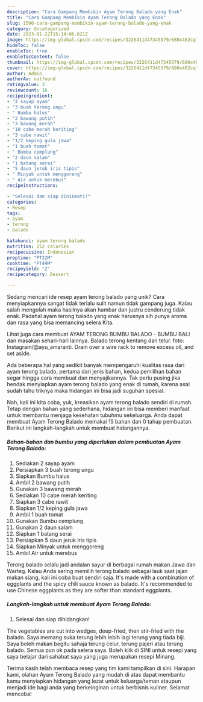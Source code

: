 ```yaml
---
description: "Cara Gampang Membikin Ayam Terong Balado yang Enak"
title: "Cara Gampang Membikin Ayam Terong Balado yang Enak"
slug: 1596-cara-gampang-membikin-ayam-terong-balado-yang-enak
category: Uncategorized
date: 2023-01-22T15:14:06.621Z
image: https://img-global.cpcdn.com/recipes/3226411d47345579/680x482cq70/ayam-terong-balado-foto-resep-utama.jpg
hideToc: false
enableToc: true
enableTocContent: false
thumbnail: https://img-global.cpcdn.com/recipes/3226411d47345579/680x482cq70/ayam-terong-balado-foto-resep-utama.jpg
cover: https://img-global.cpcdn.com/recipes/3226411d47345579/680x482cq70/ayam-terong-balado-foto-resep-utama.jpg
author: Admin
authorAv: notfound
ratingvalue: 3
reviewcount: 16
recipeingredient:
- "2 sayap ayam"
- "3 buah terong ungu"
- " Bumbu halus"
- "2 bawang putih"
- "3 bawang merah"
- "10 cabe merah keriting"
- "3 cabe rawit"
- "1/2 keping gula jawa"
- "1 buah tomat"
- " Bumbu cemplung"
- "2 daun salam"
- "1 batang serai"
- "5 daun jeruk iris tipis"
- " Minyak untuk menggoreng"
- " Air untuk merebus"
recipeinstructions:

- "Selesai dan siap dinikmati!"
categories:
- Resep
tags:
- ayam
- terong
- balado

katakunci: ayam terong balado 
nutrition: 252 calories
recipecuisine: Indonesian
preptime: "PT22M"
cooktime: "PT49M"
recipeyield: "2"
recipecategory: Dessert

---
```





Sedang mencari ide resep ayam terong balado yang unik? Cara menyiapkannya sangat tidak terlalu sulit namun tidak gampang juga. Kalau salah mengolah maka hasilnya akan hambar dan justru cenderung tidak enak. Padahal ayam terong balado yang enak harusnya sih punya aroma dan rasa yang bisa memancing selera Kita.





Lihat juga cara membuat AYAM TERONG BUMBU BALADO - BUMBU BALI dan masakan sehari-hari lainnya. Balado terong kentang dan telur. foto: Instagram/@ayu_amaranti. Drain over a wire rack to remove excess oil, and set aside.

Ada beberapa hal yang sedikit banyak mempengaruhi kualitas rasa dari ayam terong balado, pertama dari jenis bahan, kedua pemilihan bahan segar hingga cara membuat dan menyajikannya. Tak perlu pusing jika hendak menyiapkan ayam terong balado yang enak di rumah, karena asal sudah tahu triknya maka hidangan ini bisa jadi suguhan spesial.






Nah, kali ini kita coba, yuk, kreasikan ayam terong balado sendiri di rumah. Tetap dengan bahan yang sederhana, hidangan ini bisa memberi manfaat untuk membantu menjaga kesehatan tubuhmu sekeluarga. Anda dapat membuat Ayam Terong Balado memakai 15 bahan dan 0 tahap pembuatan. Berikut ini langkah-langkah untuk membuat hidangannya.

<!--inarticleads1-->

##### Bahan-bahan dan bumbu yang diperlukan dalam pembuatan Ayam Terong Balado:

1. Sediakan 2 sayap ayam
1. Persiapkan 3 buah terong ungu
1. Siapkan  Bumbu halus
1. Ambil 2 bawang putih
1. Gunakan 3 bawang merah
1. Sediakan 10 cabe merah keriting
1. Siapkan 3 cabe rawit
1. Siapkan 1/2 keping gula jawa
1. Ambil 1 buah tomat
1. Gunakan  Bumbu cemplung
1. Gunakan 2 daun salam
1. Siapkan 1 batang serai
1. Persiapkan 5 daun jeruk iris tipis
1. Siapkan  Minyak untuk menggoreng
1. Ambil  Air untuk merebus


Terong balado selalu jadi andalan sayur di berbagai rumah makan Jawa dan Warteg. Kalau Anda sering memilih terong balado sebagai lauk saat jajan makan siang, kali ini coba buat sendiri saja. It&#39;s made with a combination of eggplants and the spicy chili sauce known as balado. It&#39;s recommended to use Chinese eggplants as they are softer than standard eggplants. 

<!--inarticleads2-->

##### Langkah-langkah untuk membuat Ayam Terong Balado:


1. Selesai dan siap dihidangkan!

The vegetables are cut into wedges, deep-fried, then stir-fried with the balado. Saya memang suka terung lebih lebih lagi terung yang tiada biji. Saya boleh makan begitu sahaja terung celur, terung pajeri atau terung balado. Semua pun ok pada selera saya. Boleh klik di SINI untuk resepi yang saya belajar dari sahabat saya yang juga merupakan resepi Minang. 

Terima kasih telah membaca resep yang tim kami tampilkan di sini. Harapan kami, olahan Ayam Terong Balado yang mudah di atas dapat membantu kamu menyiapkan hidangan yang lezat untuk keluarga/teman ataupun menjadi ide bagi anda yang berkeinginan untuk berbisnis kuliner. Selamat mencoba!
